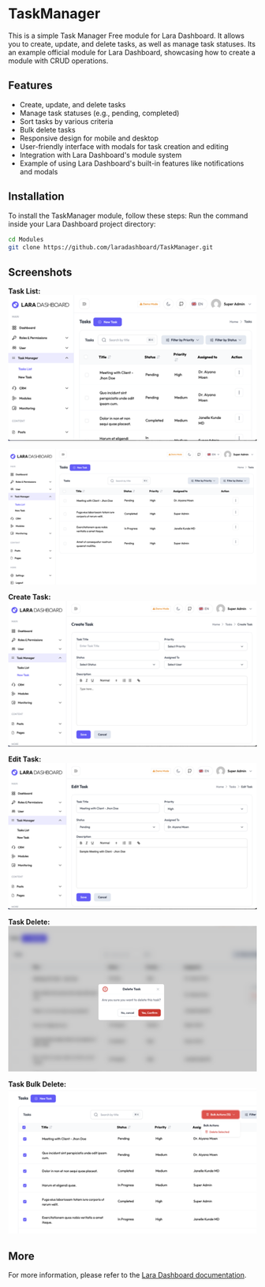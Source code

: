 # TaskManager

This is a simple Task Manager Free module for Lara Dashboard. It allows you to create, update, and delete tasks, as well as manage task statuses.
Its an example official module for Lara Dashboard, showcasing how to create a module with CRUD operations.

## Features
- Create, update, and delete tasks
- Manage task statuses (e.g., pending, completed)
- Sort tasks by various criteria
- Bulk delete tasks
- Responsive design for mobile and desktop
- User-friendly interface with modals for task creation and editing
- Integration with Lara Dashboard's module system
- Example of using Lara Dashboard's built-in features like notifications and modals

## Installation

To install the TaskManager module, follow these steps:
Run the command inside your Lara Dashboard project directory:

```bash
cd Modules
git clone https://github.com/laradashboard/TaskManager.git
```

## Screenshots

**Task List:**
![Task List](/screenshots/01-task-list.png)

![Task List Sorting](/screenshots/02-task-sorting.png)

**Create Task:**
![Create Task](/screenshots/10-task-create.png)

**Edit Task:**
![Edit Task](/screenshots/20-task-edit.png)

**Task Delete:**
![Task Delete](/screenshots/30-task-delete.png)

**Task Bulk Delete:**
![Task Bulk Delete](/screenshots/40-task-bulk-delete.png)

## More

For more information, please refer to the [Lara Dashboard documentation](https://laradashboard.com).
